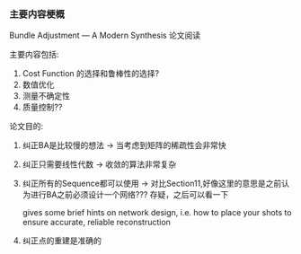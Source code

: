 ### 主要内容梗概

Bundle Adjustment — A Modern Synthesis 论文阅读

主要内容包括:
1. Cost Function 的选择和鲁棒性的选择?
2. 数值优化
3. 测量不确定性
4. 质量控制??

论文目的:
1. 纠正BA是比较慢的想法 -> 当考虑到矩阵的稀疏性会非常快
2. 纠正只需要线性代数 -> 收敛的算法非常复杂
3. 纠正所有的Sequence都可以使用 -> 对比Section11,好像这里的意思是之前认为进行BA之前必须设计一个网络??? 存疑，之后可以看一下
   
   gives some brief hints on network design, i.e. how to place your shots to ensure accurate, reliable reconstruction
   
4. 纠正点的重建是准确的